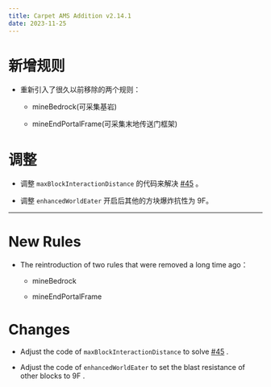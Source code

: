 ```yaml
---
title: Carpet AMS Addition v2.14.1
date: 2023-11-25
---
```


# 新增规则
- 重新引入了很久以前移除的两个规则：
	
	
	
	- mineBedrock(可采集基岩)
	
	- mineEndPortalFrame(可采集末地传送门框架)

# 调整

- 调整 `maxBlockInteractionDistance` 的代码来解决 [#45](https://github.com/Minecraft-AMS/Carpet-AMS-Addition/issues/45) 。



- 调整 `enhancedWorldEater` 开启后其他的方块爆炸抗性为 9F。



---



# New Rules

- The reintroduction of two rules that were removed a long time ago：
  
  
  
  - mineBedrock
  
  
  
  - mineEndPortalFrame

# Changes

- Adjust the code of `maxBlockInteractionDistance` to solve [#45](https://github.com/Minecraft-AMS/Carpet-AMS-Addition/issues/45) .



- Adjust the code of `enhancedWorldEater` to set the blast resistance of other blocks to 9F .